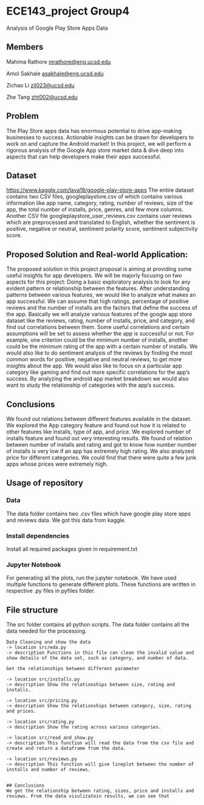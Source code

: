 # ECE143_project Group4 
Analysis of Google Play Store Apps Data
## Members
Mahima Rathore mrathore@eng.ucsd.edu

Amol Sakhale asakhale@eng.ucsd.edu

Zichao Li  zil023@ucsd.edu

Zhe Tang zht002@ucsd.edu
## Problem
The Play Store apps data has enormous potential to drive app-making businesses to success. Actionable insights can be drawn for developers to work on and capture the Android market! In this project, we will perform a rigorous analysis of the Google App store market data & dive deep into aspects that can help developers make their apps successful.

## Dataset
https://www.kaggle.com/lava18/google-play-store-apps
The entire dataset contains two CSV files, googleplaystore.csv of which contains various information like app name, category, rating, number of reviews, size of the app, the total number of installs, price, genres, and few more columns. Another CSV file googleplaystore_user_reviews.csv contains user reviews which are preprocessed and translated to English, whether the sentiment is positive, negative or neutral, sentiment polarity score, sentiment subjectivity score. 

## Proposed Solution and Real-world Application:
The proposed solution in this project proposal is aiming at providing some useful insights for app developers. We will be majorly focusing on two aspects for this project:
Doing a basic exploratory analysis to look for any evident pattern or relationship between the features. 
After understanding patterns between various features, we would like to analyze what makes an app successful. 
We can assume that high ratings, percentage of positive reviews and the number of installs are the factors that define the success of the app. Basically we will analyze various features of the google app store dataset like the reviews, rating, number of installs, price, and category, and find out correlations between them. Some useful correlations and certain assumptions will be set to assess whether the app is successful or not. For example, one criterion could be the minimum number of installs, another could be the minimum rating of the app with a certain number of installs. 
We would also like to do sentiment analysis of the reviews by finding the most common words for positive, negative and neutral reviews, to get more insights about the app. We would also like to focus on a particular app category like gaming and find out more specific correlations for the app’s success. By analyzing the android app market breakdown we would also want to study the relationship of categories with the app’s success.

## Conclusions
We found out relations between different features available in the dataset.  We explored the App category feature and found out how it is related to other features like installs, type of app, and price.  We explored number of installs feature and found out very interesting results.  We found of relation between number of installs and rating and got to know how number number of installs is very low if an app has extremely high rating.  We also analyzed price for different categories. We could find that there were quite a few junk apps whose prices were extremely high. 

## Usage of repository
### Data 
The data folder contains two .csv files which have google play store apps and reviews data. 
We got this data from kaggle. 

### Install dependencies
Install all required packages given in requirement.txt

### Jupyter Notebook
For generating all the plots, run the jupyter notebook.  We have used multiple functions to generate different plots.  These functions are written in respective .py files in pyfiles folder. 

## File structure
The src folder contains all python scripts. The data folder contains all the data needed for the processing.
```
Data Cleaning and show the data
-> location src/eda.py
-> description Functions in this file can clean the invalid value and show details of the data set, such as category, and number of data.
```

```
Get the relationships between different parameter

-> location src/installs.py
-> description Show the relationships between size, rating and installs.

-> location src/pricing.py
-> description Show the relationships between category, size, rating and prices.

-> location src/rating.py
-> description Show the rating across various categories.

-> location src/read_and_show.py
-> description This function will read the data from the csv file and create and return a dataframe from the data.

-> location src/reviews.py
-> description This function will give lineplot between the number of installs and number of reviews.


## Conclusions
We get the relationship between rating, sizes, price and installs and reviews. From the data visulizatoin results, we can see that 

